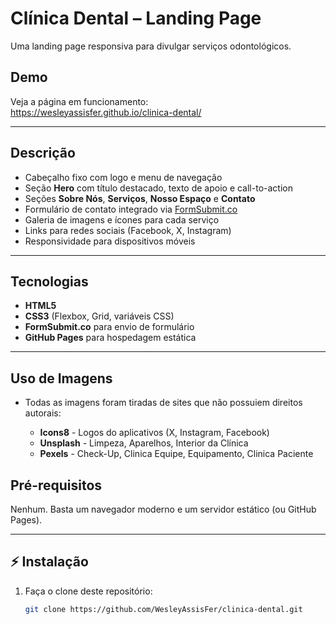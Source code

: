 # Clínica Dental – Landing Page

Uma landing page responsiva para divulgar serviços odontológicos.

## Demo

Veja a página em funcionamento:  
https://wesleyassisfer.github.io/clinica-dental/

---

## Descrição

- Cabeçalho fixo com logo e menu de navegação  
- Seção **Hero** com título destacado, texto de apoio e call-to-action  
- Seções **Sobre Nós**, **Serviços**, **Nosso Espaço** e **Contato**  
- Formulário de contato integrado via [FormSubmit.co](https://formsubmit.co)  
- Galeria de imagens e ícones para cada serviço  
- Links para redes sociais (Facebook, X, Instagram)  
- Responsividade para dispositivos móveis  

---

## Tecnologias

- **HTML5**  
- **CSS3** (Flexbox, Grid, variáveis CSS)  
- **FormSubmit.co** para envio de formulário  
- **GitHub Pages** para hospedagem estática  

---

## Uso de Imagens

- Todas as imagens foram tiradas de sites que não possuiem direitos autorais:
  
  - **Icons8** - Logos do aplicativos (X, Instagram, Facebook)
  - **Unsplash** - Limpeza, Aparelhos, Interior da Clínica
  - **Pexels** - Check-Up, Clinica Equipe, Equipamento, Clinica Paciente

## Pré-requisitos

Nenhum. Basta um navegador moderno e um servidor estático (ou GitHub Pages).

---

## ⚡ Instalação

1. Faça o clone deste repositório:
   ```bash
   git clone https://github.com/WesleyAssisFer/clinica-dental.git
